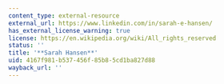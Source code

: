 ```yaml
---
content_type: external-resource
external_url: https://www.linkedin.com/in/sarah-e-hansen/
has_external_license_warning: true
license: https://en.wikipedia.org/wiki/All_rights_reserved
status: ''
title: '**Sarah Hansen**'
uid: 4167f981-b537-456f-85b8-5cd1ba827d88
wayback_url: ''
---
```

